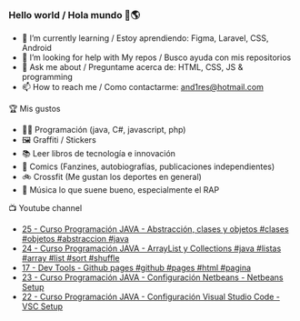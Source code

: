 ### Hello world / Hola mundo 👋🌎

<!--
**xaca/xaca** is a ✨ _special_ ✨ repository because its `README.md` (this file) appears on your GitHub profile.

Here are some ideas to get you started:
-->

- 🌱 I’m currently learning / Estoy aprendiendo: Figma, Laravel, CSS, Android
- 🤔 I’m looking for help with My repos / Busco ayuda con mis repositorios
- 💬 Ask me about / Preguntame acerca de: HTML, CSS, JS & programming 
- 📫 How to reach me / Como contactarme: and1res@hotmail.com

🏆 Mis gustos
- 👨‍💻 Programación (java, C#, javascript, php)
- 🖼️ Graffiti / Stickers
- 📚 Leer libros de tecnología e innovación
- 💢 Comics (Fanzines, autobiografías, publicaciones independientes)
- 🚲 Crossfit (Me gustan los deportes en general)
- 🎤 Música lo que suene bueno, especialmente el RAP
<!--
📝 Frases
- "I only smile in the dark, I only smile when it's complicated" Raybiez
- "De lo que ves créete la mitad de lo que no ves no te creas nada" Kase O
-->
📺 Youtube channel
<!-- BLOG-POST-LIST:START -->
- [25 - Curso Programación JAVA - Abstracción, clases y objetos #clases #objetos #abstraccion #java](https://www.youtube.com/watch?v=7aLNIft-gy0)
- [24 - Curso Programación JAVA - ArrayList y Collections #java #listas #array #list #sort #shuffle](https://www.youtube.com/watch?v=Jtr-shVNQyw)
- [17 - Dev Tools - Github pages #github #pages #html #pagina](https://www.youtube.com/watch?v=chkAAMCzJ_0)
- [23 - Curso Programación JAVA - Configuración Netbeans - Netbeans Setup](https://www.youtube.com/watch?v=gzk_1XjNAlk)
- [22 - Curso Programación JAVA - Configuración Visual Studio Code - VSC Setup](https://www.youtube.com/watch?v=QryEL8A2oPI)
<!-- BLOG-POST-LIST:END -->
